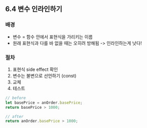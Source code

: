 ## 6.4 변수 인라인하기

### 배경

- 변수 = 함수 안에서 표현식을 가리키는 이름
- 원래 표현식과 다를 바 없을 때는 오히려 방해됨 -> 인라인하는게 낫다!

### 절차

1. 표현식 side effect 확인
2. 변수는 불변으로 선언하기 (const)
3. 교체
4. 테스트

```js
// before
let basePrice = anOrder.basePrice;
return basePrice > 1000;

// after
return anOrder.basePrice > 1000;
```
